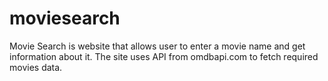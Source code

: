 # moviesearch
Movie Search is website that allows user to enter a movie name and get information about it. The site uses API from omdbapi.com to fetch required movies data. 
